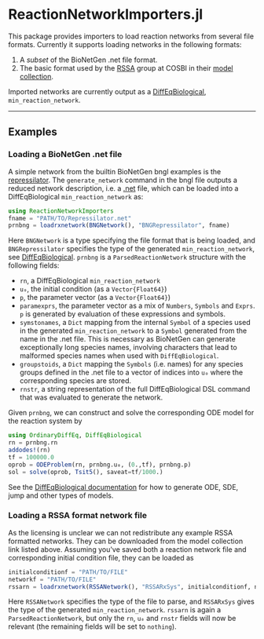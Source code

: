 # ReactionNetworkImporters.jl

This package provides importers to load reaction networks from several file formats. Currently it supports loading networks in the following formats:
1. A *subset* of the BioNetGen .net file format.
2. The basic format used by the [RSSA](https://www.cosbi.eu/research/prototypes/rssa) group at COSBI in their [model collection](https://www.cosbi.eu/prototypes/jLiexDeBIgFV4zxwnKiW97oc4BjTtIoRGajqdUz4.zip).

Imported networks are currently output as a [DiffEqBiological](https://github.com/JuliaDiffEq/DiffEqBiological.jl/), `min_reaction_network`.

----
## Examples

### Loading a BioNetGen .net file
A simple network from the builtin BioNetGen bngl examples is the [repressilator](data/repressilator/Repressilator.bngl). The `generate_network` command in the bngl file outputs a reduced network description, i.e. a [.net](data/repressilator/Repressilator.net) file, which can be loaded into a DiffEqBiological `min_reaction_network` as:
```julia
using ReactionNetworkImporters
fname = "PATH/TO/Repressilator.net"
prnbng = loadrxnetwork(BNGNetwork(), "BNGRepressilator", fname)
```
Here `BNGNetwork` is a type specifying the file format that is being loaded, and `BNGRepressilator` specifies the type of the generated `min_reaction_network`, see [DiffEqBiological](https://github.com/JuliaDiffEq/DiffEqBiological.jl/). `prnbng` is a `ParsedReactionNetwork` structure with the following fields:
- `rn`, a DiffEqBiological `min_reaction_network`
- `u₀`, the initial condition (as a `Vector{Float64}`)
- `p`, the parameter vector (as a `Vector{Float64}`)
- `paramexprs`, the parameter vector as a mix of `Numbers`, `Symbols` and `Exprs`. `p` is generated by evaluation of these expressions and symbols.
- `symstonames`, a `Dict` mapping from the internal `Symbol` of a species used in the generated `min_reaction_network` to a `Symbol` generated from the name in the .net file. This is necessary as BioNetGen can generate exceptionally long species names, involving characters that lead to malformed species names when used with `DiffEqBiological`.
- `groupstoids`, a `Dict` mapping the `Symbols` (i.e. names) for any species groups defined in the .net file to a vector of indices into `u₀` where the corresponding species are stored.
- `rnstr`, a string representation of the full DiffEqBiological DSL command that was evaluated to generate the network.

Given `prnbng`, we can construct and solve the corresponding ODE model for the reaction system by
```julia
using OrdinaryDiffEq, DiffEqBiological
rn = prnbng.rn
addodes!(rn)
tf = 100000.0
oprob = ODEProblem(rn, prnbng.u₀, (0.,tf), prnbng.p)
sol = solve(oprob, Tsit5(), saveat=tf/1000.)
```
See the [DiffEqBiological documentation](https://github.com/JuliaDiffEq/DiffEqBiological.jl/) for how to generate ODE, SDE, jump and other types of models.

### Loading a RSSA format network file
As the licensing is unclear we can not redistribute any example RSSA formatted networks. They can be downloaded from the model collection link listed above. Assuming you've saved both a reaction network file and corresponding initial condition file, they can be loaded as
```julia
initialconditionf = "PATH/TO/FILE"
networkf = "PATH/TO/FILE"
rssarn = loadrxnetwork(RSSANetwork(), "RSSARxSys", initialconditionf, networkf)
```
Here `RSSANetwork` specifies the type of the file to parse, and `RSSARxSys` gives the type of the generated `min_reaction_network`. `rssarn` is again a `ParsedReactionNetwork`, but only the `rn`, `u₀` and `rnstr` fields will now be relevant (the remaining fields will be set to `nothing`).
